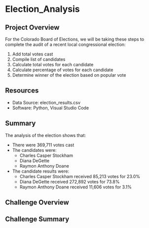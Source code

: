 # Election_Analysis

## Project Overview
For the Colorado Board of Elections, we will be taking these steps to complete the audit of a recent local congressional election:

1. Add total votes cast
2. Compile list of candidates
3. Calculate total votes for each candidate
4. Calculate percentage of votes for each candidate
5. Determine winner of the election based on popular vote

## Resources
- Data Source: election_results.csv
- Software: Python, Visual Studio Code

## Summary
The analysis of the election shows that:
- There were 369,711 votes cast
- The candidates were:
  - Charles Casper Stockham
  - Diana DeGette
  - Raymon Anthony Doane
- The candidate results were:
  - Charles Casper Stockham received 85,213 votes for 23.0%
  - Diana DeGette received 272,892 votes for 73.8%
  - Raymon Anthony Doane received 11,606 votes for 3.1%

## Challenge Overview

## Challenge Summary
